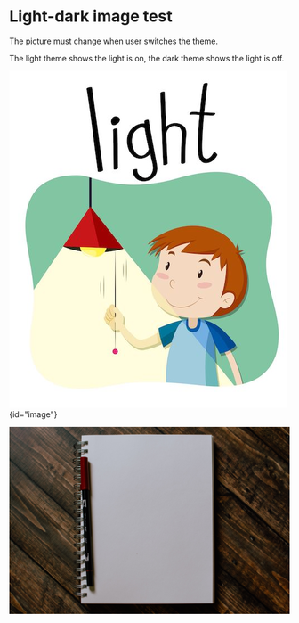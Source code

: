 # Light-dark image test

The picture must change when user switches the theme.

The light theme shows the light is on, the dark theme shows the light is off.

![](./Boy.jpeg){id="image"}

![](/pictures_1/book.jpg)
